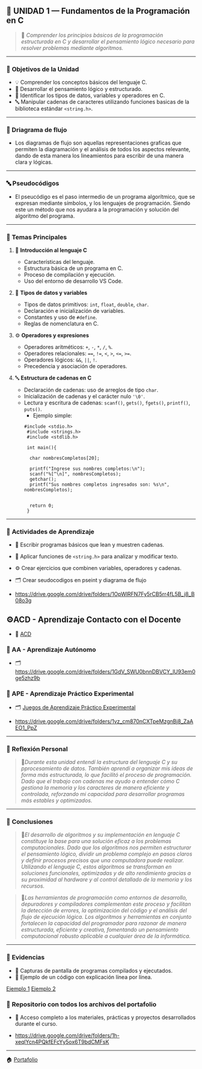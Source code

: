 ## 📘 UNIDAD 1 — Fundamentos de la Programación en C  

> 🧭 *Comprender los principios básicos de la programación estructurada en C y desarrollar el pensamiento lógico necesario para resolver problemas mediante algoritmos.*

---

### 🎯 **Objetivos de la Unidad**
- 💡 Comprender los conceptos básicos del lenguaje C.  
- 🧠 Desarrollar el pensamiento lógico y estructurado.  
- 🧮 Identificar los tipos de datos, variables y operadores en C.  
- 🔤 Manipular cadenas de caracteres utilizando funciones basicas de la biblioteca estándar `<string.h>`.  

---

### 🧠 Driagrama de flujo
- Los diagramas de flujo son aquellas representaciones graficas que permiten la diagramación y el análisis de todos los aspectos relevante, dando de esta       manera los lineamientos para escribir de una manera clara y lógicas.
---
### 🔤 Pseudocódigos
- El pseucódigo es el paso intermedio de un programa algorítmico, que se expresan mediante símbolos, y los lenguajes de programación. Siendo este un          método que nos ayudara a la programación y solución del algoritmo del programa.
---
### 🧩 **Temas Principales**
1. 🧾 **Introducción al lenguaje C**  
   - Características del lenguaje.  
   - Estructura básica de un programa en C.  
   - Proceso de compilación y ejecución.  
   - Uso del entorno de desarrollo VS Code.  

2. 🔢 **Tipos de datos y variables**  
   - Tipos de datos primitivos: `int`, `float`, `double`, `char`.  
   - Declaración e inicialización de variables.  
   - Constantes y uso de `#define`.  
   - Reglas de nomenclatura en C.  

3. ⚙️ **Operadores y expresiones**  
   - Operadores aritméticos: `+`, `-`, `*`, `/`, `%`.  
   - Operadores relacionales: `==`, `!=`, `<`, `>`, `<=`, `>=`.  
   - Operadores lógicos: `&&`, `||`, `!`.  
   - Precedencia y asociación de operadores.  

4. 🔤 **Estructura de cadenas en C**  
   - Declaración de cadenas: uso de arreglos de tipo `char`.  
   - Inicialización de cadenas y el carácter nulo `'\0'`.  
   - Lectura y escritura de cadenas: `scanf()`, `gets()`, `fgets()`, `printf()`, `puts()`.  
      - Ejemplo simple:  
     ```
     #include <stdio.h>  
      #include <strings.h>
      #include <stdlib.h>

      int main(){

       char nombresCompletos[20];

       printf("Ingrese sus nombres completos:\n");
       scanf("%[^\n]", nombresCompletos);
       getchar();
       printf("Sus nombres completos ingresados son: %s\n", nombresCompletos);
   
    
       return 0;
      }
     ```

---

### 🧰 **Actividades de Aprendizaje**
- 📝 Escribir programas básicos que lean y muestren cadenas.  
- 🔡 Aplicar funciones de `<string.h>` para analizar y modificar texto.  
- ⚙️ Crear ejercicios que combinen variables, operadores y cadenas.  
- 🗂️ Crear seudocodigos en pseint y diagrama de flujo

- https://drive.google.com/drive/folders/1OpWlRFN7Fy5rCB5rr4fL5B_j8_B08o3g

## ⚙️ACD - Aprendizaje Contacto con el Docente 
- 🔗 [ACD](Aprendizaje.md)

### 🧰 AA - Aprendizaje Autónomo 
- 🗂️ https://drive.google.com/drive/folders/1GdV_SWU0bnnDBVCY_lU93em0ge5zhz9b

### 🧰 APE - Aprendizaje Práctico Experimental
- 🗂️ [Juegos de Aprendizaje Práctico Experimental](Experimental.md)

-  https://drive.google.com/drive/folders/1vz_cm870nCXTpeMzgnBj8_ZaAEO1_PpZ


---

### 🧠 **Reflexión Personal**
> 💬*Durante esta unidad entendí la estructura del lenguaje C y su pprocesamiento  de datos. También aprendí a organizar mis ideas de forma más estructurada, lo que facilitó el proceso de programación. Dado que el  trabajo con cadenas me ayudo a entender cómo C gestiona la memoria y los caracteres de manera eficiente y controlada, reforzando mi capacidad para desarrollar programas más estables y optimizados.*  

---
### 🧠 **Conclusiones**
> 💬*El desarrollo de algoritmos y su implementación en lenguaje C constituye la base para una solución eficaz a los problemas computacionales. Dado que los algoritmos nos permiten estructurar el pensamiento lógico, dividir un problema complejo en pasos claros y definir procesos precisos que una computadora puede realizar. Utilizando el lenguaje C, estos algoritmos se transforman en soluciones funcionales, optimizadas y de alto rendimiento gracias a su proximidad al hardware y al control detallado de la memoria y los recursos.*


> 💬*Las herramientas de programación como entornos de desarrollo, depuradores y compiladores complementan este proceso y facilitan la detección de errores, la optimización del código y el análisis del flujo de ejecución lógica. Los algoritmos y herramientas en conjunto fortalecen la capacidad del programador para razonar de manera estructurada, eficiente y creativa, fomentando un pensamiento computacional robusto aplicable a cualquier área de la informática.*

---

### 🧾 **Evidencias**
- 📄 Capturas de pantalla de programas compilados y ejecutados.
- 🧮 Ejemplo de un código con explicación línea por línea.

[Ejemplo 1](Ejemplo.md) [Ejemplo 2](Ejemplo2.md)
### 💾 **Repositorio con todos los archivos del portafolio**
- 📄 Acceso completo a los materiales, prácticas y proyectos desarrollados durante el curso.

- https://drive.google.com/drive/folders/1h-xeqlYcn4PQkfEFcYy5ox6T9bdCMFsK


---

🏠 [Portafolio](index.md)

